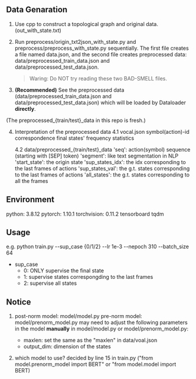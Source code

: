 
## Data Genaration
1. Use cpp to construct a topological graph and original data. (out_with_state.txt)

2. Run preprocess/origin_txt2json_with_state.py and preprocess/preprocess_with_state.py sequentially.
    The first file creates a file named data.json,
    and the second file creates preprocessed data: data/preprocessed_train_data.json and data/preprocessed_test_data.json.
    > Waring: Do NOT try reading these two BAD-SMELL files.

3. **(Recommended)** See the preprocessed data (data/preprocessed_train_data.json and data/preprocessed_test_data.json) which will be loaded by Dataloader **directly**.

(The preprocessed_{train/test}_data in this repo is fresh.)

4.  Interpretation of the preprocessed data
    4.1 vocal.json
        symbol(action)-id correspondence
        final states' frequency statistics

    4.2 data/preprocessed_{train/test}_data
    'seq': action(symbol) sequence (starting with [SEP] token)
    'segment': like text segmentation in NLP
    'start_state': the origin state
    'sup_states_idx': the idx corresponding to the last frames of actions
    'sup_states_val': the g.t. states corresponding to the last frames of actions
    'all_states': the g.t. states corresponding to all the frames


## Environment
python: 3.8.12
pytorch: 1.10.1
torchvision: 0.11.2 
tensorboard
tqdm

## Usage
e.g. python train.py --sup_case {0/1/2} --lr 1e-3 --nepoch 310 --batch_size 64

+ sup_case 
    + 0: ONLY supervise the final state
    + 1: supervise states correspongding to the last frames
    + 2: supervise all states

## Notice
1. post-norm model: model/model.py
   pre-norm model: model/prenorm_model.py
   may need to adjust the following parameters in the model **manually** in model/model.py or model/prenorm_model.py:
    + maxlen: set the same as the "maxlen" in data/voal.json
    + output_dim: dimension of the states

2. which model to use?
    decided by line 15 in train.py
    ("from model.prenorm_model import BERT" or "from model.model import BERT)